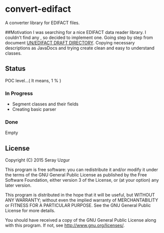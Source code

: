 # convert-edifact
A converter library for  EDIFACT files.

##Motivation
I was searching for a nice EDIFACT data reader library. I couldn't find any , so decided to implement one.
Going step by step from document [UN/EDIFACT DRAFT DIRECTORY](http://www.unece.org/trade/untdid/texts/d423.htm). Copying necessary descriptions as JavaDocs and trying create clean and easy to understand classes.

## Status
POC level...( It means, 1 % )
### In Progress
* Segment classes and their fields 
* Creating basic parser

### Done
Empty


## License
Copyright (C) 2015  Seray Uzgur

This program is free software: you can redistribute it and/or modify
it under the terms of the GNU General Public License as published by
the Free Software Foundation, either version 3 of the License, or
(at your option) any later version.

This program is distributed in the hope that it will be useful,
but WITHOUT ANY WARRANTY; without even the implied warranty of
MERCHANTABILITY or FITNESS FOR A PARTICULAR PURPOSE.  See the
GNU General Public License for more details.

You should have received a copy of the GNU General Public License
along with this program.  If not, see <http://www.gnu.org/licenses/>.
